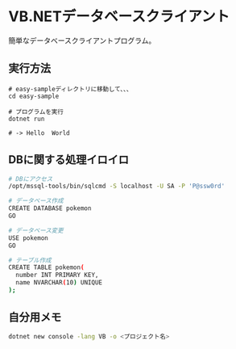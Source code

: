 # VB.NETデータベースクライアント

簡単なデータベースクライアントプログラム。

## 実行方法

```vb.net
# easy-sampleディレクトリに移動して、、、
cd easy-sample

# プログラムを実行
dotnet run

# -> Hello  World
```

## DBに関する処理イロイロ

```bash
# DBにアクセス
/opt/mssql-tools/bin/sqlcmd -S localhost -U SA -P 'P@ssw0rd'

# データベース作成
CREATE DATABASE pokemon
GO

# データベース変更
USE pokemon
GO

# テーブル作成
CREATE TABLE pokemon(
  number INT PRIMARY KEY,
  name NVARCHAR(10) UNIQUE
);
```

## 自分用メモ

```bash
dotnet new console -lang VB -o <プロジェクト名>
```
